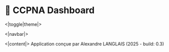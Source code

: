 # 🦇 CCPNA Dashboard

<|toggle|theme|>

<|navbar|>

<|content|>
Application conçue par Alexandre LANGLAIS (2025 - build: 0.3)